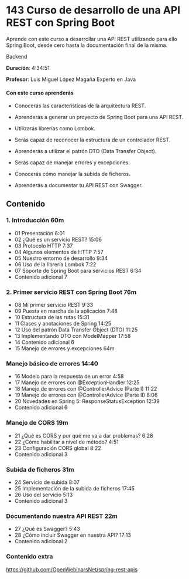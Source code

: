 # 143 Curso de desarrollo de una API REST con Spring Boot

Aprende con este curso a desarrollar una API REST utilizando para ello Spring Boot, desde cero hasta la documentación final de la misma.

Backend

**Duración**: 4:34:51

**Profesor**: Luis Miguel López Magaña Experto en Java

#### Con este curso aprenderás

* Conocerás las características de la arquitectura REST.

* Aprenderás a generar un proyecto de Spring Boot para una API REST.

* Utilizarás librerías como Lombok.

* Serás capaz de reconocer la estructura de un controlador REST.

* Aprenderás a utilizar el patrón DTO (Data Transfer Object).

* Serás capaz de manejar errores y excepciones.

* Conocerás cómo manejar la subida de ficheros.

* Aprenderás a documentar tu API REST con Swagger.

## Contenido

### 1. Introducción 60m

* 01 Presentación 6:01 
* 02 ¿Qué es un servicio REST? 15:06 
* 03 Protocolo HTTP 7:37 
* 04 Algunos elementos de HTTP 7:57 
* 05 Nuestro entorno de desarrollo 9:34 
* 06 Uso de la librería Lombok 7:22 
* 07 Soporte de Spring Boot para servicios REST 6:34 
* Contenido adicional  7

### 2. Primer servicio REST con Spring Boot 76m

* 08 Mi primer servicio REST 9:33 
* 09 Puesta en marcha de la aplicación 7:48 
* 10 Estructura de las rutas 15:31 
* 11 Clases y anotaciones de Spring 14:25 
* 12 Uso del patrón Data Transfer Object (DTO) 11:25 
* 13 Implementando DTO con ModelMapper 17:58 
* 14 Contenido adicional 6
* 15 Manejo de errores y excepciones 64m

### Manejo básico de errores 14:40 

* 16 Modelo para la respuesta de un error 4:58 
* 17 Manejo de errores con @ExceptionHandler 12:25 
* 18 Manejo de errores con @ControllerAdvice (Parte I) 11:22 
* 19 Manejo de errores con @ControllerAdvice (Parte II) 8:06 
* 20 Novedades en Spring 5: ResponseStatusException 12:39 
* Contenido adicional 6

### Manejo de CORS 19m

* 21 ¿Qué es CORS y por qué me va a dar problemas? 6:28 
* 22 ¿Cómo habilitar a nivel de método? 4:51 
* 23 Configuración CORS global 8:22 
* Contenido adicional 3

### Subida de ficheros 31m

* 24 Servicio de subida 8:07 
* 25 Implementación de la subida de ficheros 17:45 
* 26 Uso del servicio 5:13 
* Contenido adicional 3

### Documentando nuestra API REST 22m

* 27 ¿Qué es Swagger? 5:43 
* 28 ¿Cómo incluir Swagger en nuestra API? 17:13 
* Contenido adicional 2

### Contenido extra

   https://github.com/OpenWebinarsNet/spring-rest-apis
